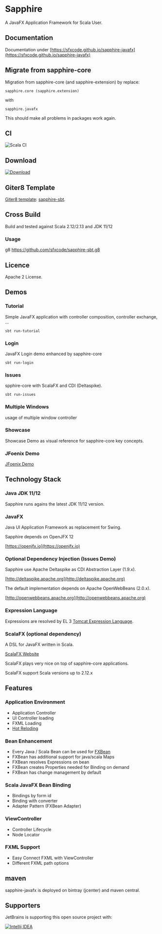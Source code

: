 # Sapphire

A JavaFX Application Framework for Scala User.

## Documentation

Documentation under [https://sfxcode.github.io/sapphire-javafx](https://sfxcode.github.io/sapphire-javafx)

## Migrate from sapphire-core

Migration from sapphire-core (and sapphire-extension) by replace:

```
sapphire.core (sapphire.extension)
```

with

```
sapphire.javafx
```

This should make all problems in packages work again.

## CI

![Scala CI](https://github.com/sfxcode/sapphire-javafx/workflows/Scala%20CI/badge.svg)

## Download

[ ![Download](https://api.bintray.com/packages/sfxcode/maven/sapphire-javafx/images/download.svg) ](https://bintray.com/sfxcode/maven/sapphire-javafx/_latestVersion)

## Giter8 Template

[Giter8 template](http://www.foundweekends.org/giter8/): [sapphire-sbt](https://github.com/sfxcode/sapphire-sbt.g8).

## Cross Build

Build and tested against Scala 2.12/2.13 and JDK 11/12

### Usage

g8 https://github.com/sfxcode/sapphire-sbt.g8

## Licence

Apache 2 License.


## Demos

### Tutorial

Simple JavaFX application with controller composition, controller exchange, ...

```
sbt run-tutorial
```

### Login

JavaFX Login demo enhanced by sapphire-core

```
sbt run-login
```

### Issues

spphire-core with ScalaFX and CDI (Deltaspike).

```
sbt run-issues
```

### Multiple Windows

usage of multiple window controller

### Showcase

Showcase Demo as visual reference for sapphire-core key concepts.

### JFoenix Demo

[JFoenix Demo](https://github.com/sfxcode/sapphire-jfoenix-demo)

## Technology Stack

### Java  JDK 11/12

Sapphire runs agains the latest JDK 11/12 version.

### JavaFX

Java UI Application Framework as replacement for Swing.

Sapphire depends on OpenJFX 12

[https://openjfx.io](https://openjfx.io)

### Optional Dependency Injection (Issues Demo)

Sapphire use Apache Deltaspike as CDI Abstraction Layer (1.9.x).

[http://deltaspike.apache.org](http://deltaspike.apache.org)

The default implementation depends on Apache OpenWebBeans (2.0.x).

[http://openwebbeans.apache.org](http://openwebbeans.apache.org)

### Expression Language

Expressions are resolved by EL 3 [Tomcat Expression Language](https://tomcat.apache.org/tomcat-8.0-doc/elapi/index.html).

### ScalaFX (optional dependency)

A DSL for JavaFX written in Scala.

[ScalaFX Website](http://www.scalafx.org/)

ScalaFX plays very nice on top of sapphire-core applications.

ScalaFX support Scala versions up to 2.12.x

## Features

### Application Environment

- Application Controller
- UI Controller loading
- FXML Loading
- [Hot Reloding](https://sfxcode.github.io/sapphire-core/development.html)

### Bean Enhancement

- Every Java / Scala Bean can be used for [FXBean](https://sfxcode.github.io/sapphire-core/detail/fxbean.html)
- FXBean has additional support for java/scala Maps
- FXBean resolves Expressions on bean
- FXBean creates Properties needed for Binding on demand
- FXBean has change management by default

### Scala JavaFX Bean Binding

- Bindings by form id
- Binding with converter
- Adapter Pattern (FXBean Adapter)

### ViewController

- Controller Lifecycle
- Node Locator

### FXML Support

- Easy Connect FXML with ViewController
- Different FXML path options

## maven

sapphire-javafx is deployed on bintray (jcenter) and maven central.

## Supporters

JetBrains is supporting this open source project with:

[![Intellij IDEA](http://www.jetbrains.com/img/logos/logo_intellij_idea.png)](http://www.jetbrains.com/idea/)

